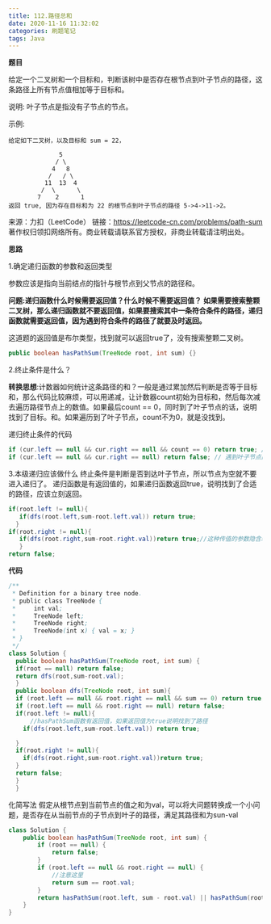 ```yaml
---
title: 112.路径总和
date: 2020-11-16 11:32:02
categories: 刷题笔记
tags: Java
---
```


**题目**

给定一个二叉树和一个目标和，判断该树中是否存在根节点到叶子节点的路径，这条路径上所有节点值相加等于目标和。

说明: 叶子节点是指没有子节点的节点。

示例:
 
```
给定如下二叉树，以及目标和 sum = 22，

              5
             / \
            4   8
           /   / \
          11  13  4
         /  \      \
        7    2      1
返回 true, 因为存在目标和为 22 的根节点到叶子节点的路径 5->4->11->2。
```


来源：力扣（LeetCode）
链接：https://leetcode-cn.com/problems/path-sum
著作权归领扣网络所有。商业转载请联系官方授权，非商业转载请注明出处。

**思路**

1.确定递归函数的参数和返回类型

参数应该是指向当前结点的指针与根节点到父节点的路径和。

**问题:递归函数什么时候需要返回值？什么时候不需要返回值？**
**如果需要搜索整颗二叉树，那么递归函数就不要返回值，如果要搜索其中一条符合条件的路径，递归函数就需要返回值，因为遇到符合条件的路径了就要及时返回。**

这道题的返回值是布尔类型，找到就可以返回true了，没有搜索整颗二叉树。

```JAVA
public boolean hasPathSum(TreeNode root, int sum) {}
```

2.终止条件是什么？

**转换思想**:计数器如何统计这条路径的和？一般是通过累加然后判断是否等于目标和，那么代码比较麻烦，可以用递减，让计数器count初始为目标和，然后每次减去遍历路径节点上的数值。如果最后count == 0，同时到了叶子节点的话，说明找到了目标。和。如果遍历到了叶子节点，count不为0，就是没找到。

递归终止条件的代码

```JAVA
if (cur.left == null && cur.right == null && count == 0) return true; // 遇到叶子节点，并且计数为0
if (cur.left == null && cur.right == null) return false; // 遇到叶子节点而没有找到合适的边，直接返回
```

3.本级递归应该做什么
终止条件是判断是否到达叶子节点，所以节点为空就不要进入递归了。
递归函数是有返回值的，如果递归函数返回true，说明找到了合适的路径，应该立刻返回。

```Java
if(root.left != null){
   if(dfs(root.left,sum-root.left.val)) return true;
  }
if(root.right != null){
   if(dfs(root.right,sum-root.right.val))return true;//这种传值的参数隐含着回溯的思想
   }
return false;
```

**代码**

```java
/**
 * Definition for a binary tree node.
 * public class TreeNode {
 *     int val;
 *     TreeNode left;
 *     TreeNode right;
 *     TreeNode(int x) { val = x; }
 * }
 */
class Solution {
  public boolean hasPathSum(TreeNode root, int sum) {
  if(root == null) return false;
  return dfs(root,sum-root.val);
  }
  public boolean dfs(TreeNode root, int sum){
  if (root.left == null && root.right == null && sum == 0) return true; // 遇到叶子节点，并且计数为0
  if (root.left == null && root.right == null) return false; 
  if(root.left != null){
      //hasPathSum函数有返回值，如果返回值为true说明找到了路径
    if(dfs(root.left,sum-root.left.val)) return true;

  }
  if(root.right != null){
    if(dfs(root.right,sum-root.right.val))return true;
  }
  return false;  
  }
  }
```

化简写法
假定从根节点到当前节点的值之和为val，可以将大问题转换成一个小问题，是否存在从当前节点的子节点到叶子的路径，满足其路径和为sun-val

```JAVA
class Solution {
    public boolean hasPathSum(TreeNode root, int sum) {
        if (root == null) {
            return false;
        }
        if (root.left == null && root.right == null) {
            //注意这里
            return sum == root.val;
        }
        return hasPathSum(root.left, sum - root.val) || hasPathSum(root.right, sum - root.val);
    }
}

```